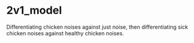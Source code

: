 # 2v1_model
Differentiating chicken noises against just noise, then differentiating sick chicken noises against healthy chicken noises.
